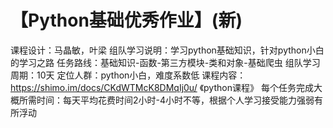 # 【Python基础优秀作业】(新)

课程设计：马晶敏，叶梁
组队学习说明：学习python基础知识，针对python小白的学习之路
任务路线：基础知识-函数-第三方模块-类和对象-基础爬虫
组队学习周期：10天
定位人群：python小白，难度系数低
课程内容：https://shimo.im/docs/CKdWTMcK8DMqIj0u/ 《python课程》
每个任务完成大概所需时间：每天平均花费时间2小时-4小时不等，根据个人学习接受能力强弱有所浮动